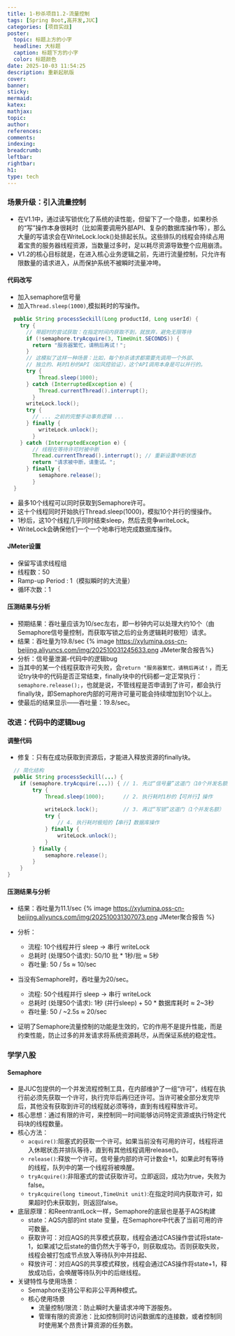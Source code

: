 ```yaml
---
title: 1-秒杀项目1.2-流量控制
tags: [Spring Boot,高并发,JUC]
categories: [项目实战]
poster:
  topic: 标题上方的小字
  headline: 大标题
  caption: 标题下方的小字
  color: 标题颜色
date: 2025-10-03 11:54:25
description: 重新起航版
cover:
banner:
sticky:
mermaid:
katex:
mathjax:
topic:
author:
references:
comments:
indexing:
breadcrumb:
leftbar:
rightbar:
h1:
type: tech
---
```


### 场景升级：引入流量控制
- 在V1.1中，通过读写锁优化了系统的读性能，但留下了一个隐患，如果秒杀的“写”操作本身很耗时（比如需要调用外部API、复杂的数据库操作等），那么大量的写请求会在WriteLock.lock()处排起长队。这些排队的线程会持续占用着宝贵的服务器线程资源，当数量过多时，足以耗尽资源导致整个应用崩溃。
- V1.2的核心目标就是，在进入核心业务逻辑之前，先进行流量控制，只允许有限数量的请求进入，从而保护系统不被瞬时流量冲垮。
#### 代码改写
- 加入semaphore信号量
- 加入`Thread.sleep(1000)`,模拟耗时的写操作。
```Java
  public String processSeckill(Long productId, Long userId) {
    try {
      // 带超时的尝试获取：在指定时间内获取不到，就放弃，避免无限等待
      if (!semaphore.tryAcquire(3, TimeUnit.SECONDS)) {
        return "服务器繁忙，请稍后再试！";
      }
      // 这模拟了这样一种场景：比如，每个秒杀请求都需要先调用一个外部、
      // 独立的、耗时1秒的API（如风控验证），这个API调用本身是可以并行的。
      try {
          Thread.sleep(1000); 
      } catch (InterruptedException e) {
          Thread.currentThread().interrupt();
        }
      writeLock.lock();
      try {
        // ... 之前的完整手动事务逻辑 ...
      } finally {
          writeLock.unlock();
        }
    } catch (InterruptedException e) {
        // 线程在等待许可时被中断
        Thread.currentThread().interrupt(); // 重新设置中断状态
        return "请求被中断，请重试。";
      } finally {
          semaphore.release();
        }               
  }
```
- 最多10个线程可以同时获取到Semaphore许可。
- 这十个线程同时开始执行Thread.sleep(1000)，模拟10个并行的慢操作。
- 1秒后，这10个线程几乎同时结束sleep，然后去竞争writeLock。
- WriteLock会确保他们一个一个地串行地完成数据库操作。
#### JMeter设置
- 保留写请求线程组
- 线程数：50
- Ramp-up Period : 1（模拟瞬时的大流量）
- 循环次数：1
#### 压测结果与分析
- 预期结果：吞吐量应该为10/sec左右，即一秒钟内可以处理大约10个（由Semaphore信号量控制，而获取写锁之后的业务逻辑耗时极短）请求。
- 结果：吞吐量为19.8/sec
{% image https://xylumina.oss-cn-beijing.aliyuncs.com/img/202510031245633.png JMeter聚合报告%}
- 分析：信号量泄漏-代码中的逻辑bug
 - 当其中的某一个线程获取许可失败，会`return "服务器繁忙，请稍后再试！`，而无论try块中的代码是否正常结束，finally块中的代码都一定正常执行：`semaphore.release();`，也就是说，不管线程是否申请到了许可，都会执行finally块，即Semaphore内部的可用许可量可能会持续增加到10个以上。
 - 使最后的结果显示——吞吐量：19.8/sec。
### 改进：代码中的逻辑bug
#### 调整代码
- 修复：只有在成功获取到资源后，才能进入释放资源的finally块。
```Java
  // 简化结构
  public String processSeckill(...) {
    if (semaphore.tryAcquire(...)) { // 1. 先过“信号量”这道门（10个并发名额）
        try {
            Thread.sleep(1000);      // 2. 执行耗时1秒的【可并行】操作
            
            writeLock.lock();        // 3. 再过“写锁”这道门（1个并发名额）
            try {
                // 4. 执行耗时极短的【串行】数据库操作
            } finally {
                writeLock.unlock();
            }
        } finally {
            semaphore.release();
        }
    }
}
```
#### 压测结果与分析
- 结果：吞吐量为11.1/sec
{% image https://xylumina.oss-cn-beijing.aliyuncs.com/img/202510031307073.png JMeter聚合报告 %}
- 分析：
  - 流程: 10个线程并行 sleep -> 串行 writeLock
  - 总耗时 (处理50个请求): 50/10 批 * 1秒/批 ≈ 5秒
  - 吞吐量: 50 / 5s ≈ 10/sec
- 当没有Semaphore时，吞吐量为20/sec。
  - 流程: 50个线程并行 sleep -> 串行 writeLock
  - 总耗时 (处理50个请求): 1秒 (并行sleep) + 50 * 数据库耗时 ≈ 2~3秒
  - 吞吐量: 50 / ~2.5s ≈ 20/sec

- 证明了Semaphore流量控制的功能是生效的，它的作用不是提升性能，而是约束性能，防止过多的并发请求将系统资源耗尽，从而保证系统的稳定性。
### 学学八股
#### Semaphore
- 是JUC包提供的一个并发流程控制工具，在内部维护了一组“许可”，线程在执行前必须先获取一个许可，执行完毕后再归还许可。当许可被全部分发完毕后，其他没有获取到许可的线程就必须等待，直到有线程释放许可。
- 核心思想：通过有限的许可，来控制同一时间能够访问特定资源或执行特定代码块的线程数量。
- 核心方法：
  - `acquire()`:阻塞式的获取一个许可。如果当前没有可用的许可，线程将进入休眠状态并排队等待，直到有其他线程调用release()。
  - `release()`:释放一个许可。信号量内部的许可计数会+1，如果此时有等待的线程，队列中的第一个线程将被唤醒。
  - `tryAcquire()`:非阻塞式的尝试获取许可。立即返回，成功为true，失败为false。
  - `tryAcquire(long timeout,TimeUnit unit)`:在指定时间内获取许可，如果超时仍未获取到，则返回false。
- 底层原理：和ReentrantLock一样，Semaphore的底层也是基于AQS构建
  - state：AQS内部的int state 变量，在Semaphore中代表了当前可用的许可数量。
  - 获取许可：对应AQS的共享模式获取，线程会通过CAS操作尝试将state-1，如果减1之后state的值仍然大于等于0，则获取成功。否则获取失败，线程会被打包成节点放入等待队列中并挂起、
  - 释放许可：对应AQS的共享模式释放，线程会通过CAS操作将state+1，释放成功后，会唤醒等待队列中的后继线程。
- 关键特性与使用场景：
  - Semaphore支持公平和非公平两种模式。
  - 核心使用场景
    - 流量控制/限流：防止瞬时大量请求冲垮下游服务。
    - 管理有限的资源池：比如控制同时访问数据库的连接数，或者控制同时使用某个昂贵计算资源的任务数。